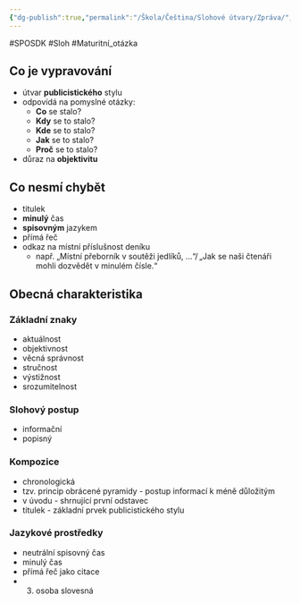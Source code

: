 ```yaml
---
{"dg-publish":true,"permalink":"/Škola/Čeština/Slohové útvary/Zpráva/","created":"2024-03-31T18:38:07.608+02:00","updated":"2024-04-02T20:21:40.481+02:00"}
---
```


#SPOSDK #Sloh #Maturitní_otázka 
## Co je vypravování
- útvar **publicistického** stylu
- odpovídá na pomyslné otázky:
	- **Co** se stalo?
	- **Kdy** se to stalo?
	- **Kde** se to stalo?
	- **Jak** se to stalo?
	- **Proč** se to stalo?
- důraz na **objektivitu**
## Co nesmí chybět
- titulek
- **minulý** čas
- **spisovným** jazykem
- přímá řeč
- odkaz na místní příslušnost deníku 
	- např. „Místní přeborník v soutěži jedlíků, …“/ „Jak se naši čtenáři mohli dozvědět v minulém čísle.“
## Obecná charakteristika
### Základní znaky
- aktuálnost
- objektivnost
- věcná správnost
- stručnost
- výstižnost
- srozumitelnost
### Slohový postup
- informační
- popisný
### Kompozice
- chronologická
- tzv. princip obrácené pyramidy - postup informací k méně důložitým
- v úvodu - shrnující první odstavec
- titulek - základní prvek publicistického stylu
### Jazykové prostředky
- neutrální spisovný čas
- minulý čas
- přímá řeč jako citace
- 3. osoba slovesná